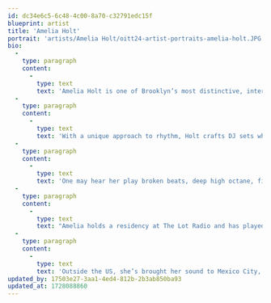 ```yaml
---
id: dc34e6c5-6c48-4c00-8a70-c32791edc15f
blueprint: artist
title: 'Amelia Holt'
portrait: 'artists/Amelia Holt/oitt24-artist-portraits-amelia-holt.JPG'
bio:
  -
    type: paragraph
    content:
      -
        type: text
        text: 'Amelia Holt is one of Brooklyn’s most distinctive, interesting selectors.'
  -
    type: paragraph
    content:
      -
        type: text
        text: 'With a unique approach to rhythm, Holt crafts DJ sets which fuse percussive rhythms with electronic beats, transforming any dancefloor into a culture-bending, otherworldly experience.'
  -
    type: paragraph
    content:
      -
        type: text
        text: 'One may hear her play broken beats, deep high octane, fine and elegant dance, alt techno, sharp electro, and delusional krautrock – sometimes all in the same night.'
  -
    type: paragraph
    content:
      -
        type: text
        text: "Amelia holds a residency at The Lot Radio and has played in the best of NYC’s venues including Good Room, Nowadays & Bossa Nova Civic Club & festivals, Sustain-Release & Dripping.\_"
  -
    type: paragraph
    content:
      -
        type: text
        text: 'Outside the US, she’s brought her sound to Mexico City, Berlin, Munich, Helsinki, Copenhagen, Madrid and many more. In addition to her radio endeavors, Amelia curates the music newsletter In Your Dirty Ears and runs the party series Honey Trap.'
updated_by: 17503e27-3aa1-4ed4-812b-2b3ab850ba93
updated_at: 1728088860
---
```

